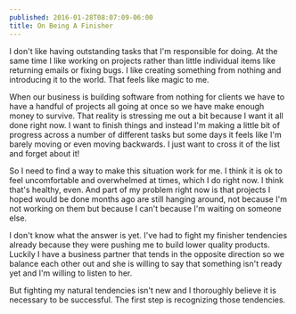 ```yaml
---
published: 2016-01-28T08:07:09-06:00
title: On Being A Finisher
---
```

I don't like having outstanding tasks that I'm responsible for doing. At the same time I like working on projects rather than little individual items like returning emails or fixing bugs. I like creating something from nothing and introducing it to the world. That feels like magic to me.

When our business is building software from nothing for clients we have to have a handful of projects all going at once so we have make enough money to survive. That reality is stressing me out a bit because I want it all done right now. I want to finish things and instead I'm making a little bit of progress across a number of different tasks but some days it feels like I'm barely moving or even moving backwards. I just want to cross it of the list and forget about it!

So I need to find a way to make this situation work for me. I think it is ok to feel uncomfortable and overwhelmed at times, which I do right now. I think that's healthy, even. And part of my problem right now is that projects I hoped would be done months ago are still hanging around, not because I'm not working on them but because I can't because I'm waiting on someone else.

I don't know what the answer is yet. I've had to fight my finisher tendencies already because they were pushing me to build lower quality products. Luckily I have a business partner that tends in the opposite direction so we balance each other out and she is willing to say that something isn't ready yet and I'm willing to listen to her. 

But fighting my natural tendencies isn't new and I thoroughly believe it is necessary to be successful. The first step is recognizing those tendencies.